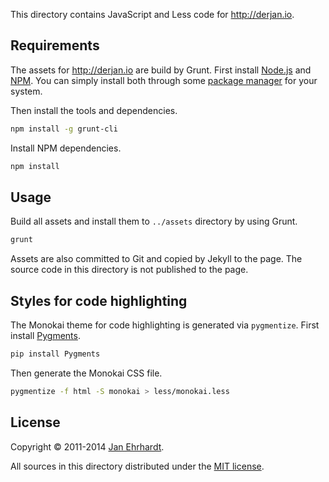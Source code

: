 This directory contains JavaScript and Less code for http://derjan.io.

Requirements
------------

The assets for http://derjan.io are build by Grunt. First install
[Node.js](http://nodejs.org) and [NPM](https://npmjs.org). You can simply
install both through some
[package manager](https://github.com/joyent/node/wiki/Installing-Node.js-via-package-manager)
for your system.

Then install the tools and dependencies.

```sh
npm install -g grunt-cli
```

Install NPM dependencies.

```sh
npm install
```

Usage
-----

Build all assets and install them to `../assets` directory by using Grunt.

```sh
grunt
```

Assets are also committed to Git and copied by Jekyll to the page. The source
code in this directory is not published to the page.

Styles for code highlighting
----------------------------

The Monokai theme for code highlighting is generated via `pygmentize`. First
install [Pygments](http://pygments.org).

```sh
pip install Pygments
```

Then generate the Monokai CSS file.

```sh
pygmentize -f html -S monokai > less/monokai.less
```

License
-------

Copyright © 2011-2014 [Jan Ehrhardt](http://derjan.io).

All sources in this directory distributed under the
[MIT license](LICENSE).
